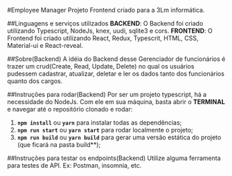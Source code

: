 #Employee Manager
Projeto Frontend criado para a 3Lm informática.

##Linguagens e serviços utilizados
**BACKEND**: O Backend foi criado utilizando Typescript, NodeJs, knex, uudi, sqlite3 e cors.
**FRONTEND**: O Frontend foi criado utilizando React, Redux, Typescrit, HTML, CSS, Material-ui e React-reveal.

##Sobre(Backend)
A idéia do Backend desse Gerenciador de funcionários é trazer um crud(Create, Read, Update, Delete) no qual os usuários pudessem cadastrar, atualizar, deletar e ler os dados tanto dos funcionários quanto dos cargos.

##Instruções para rodar(Backend)
Por ser um projeto typescript, há a necessidade do NodeJs. Com ele em sua máquina, basta abrir o **TERMINAL** e navegar até o repositório clonado e rodar:
1. **`npm install`** ou **`yarn`** para instalar todas as dependências;
2. **`npm run start`** ou **`yarn start`** para rodar localmente o projeto;
3. **`npm run build`** ou **`yarn build`** para gerar uma versão estática do projeto (que ficará na pasta build**);

##Instruções para testar os endpoints(Backend)
Utilize alguma ferramenta para testes de API. Ex: Postman, insomnia, etc.
